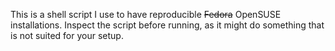 This is a shell script I use to have reproducible ~~Fedora~~ OpenSUSE installations. Inspect the script before running, as it might do something that is not suited for your setup.
